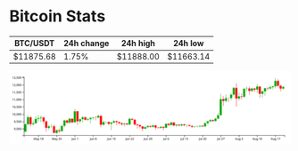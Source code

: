 # Bitcoin Stats

BTC/USDT|24h change|24h high|24h low|
|---|---|---|---|
|$11875.68|1.75%|$11888.00|$11663.14|

<img src="./chart.svg">
